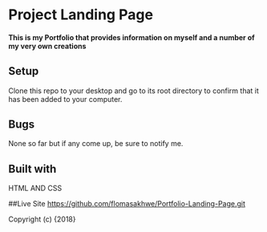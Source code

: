 # Project Landing Page

#### This is my Portfolio that provides information on myself and a number of my very own creations

## Setup
Clone this repo to your desktop and go to its root directory to confirm that it has been added to your computer.

## Bugs
None so far but if any come up, be sure to notify me.

## Built with
HTML AND CSS

##Live Site
https://github.com/flomasakhwe/Portfolio-Landing-Page.git



Copyright (c) {2018}
